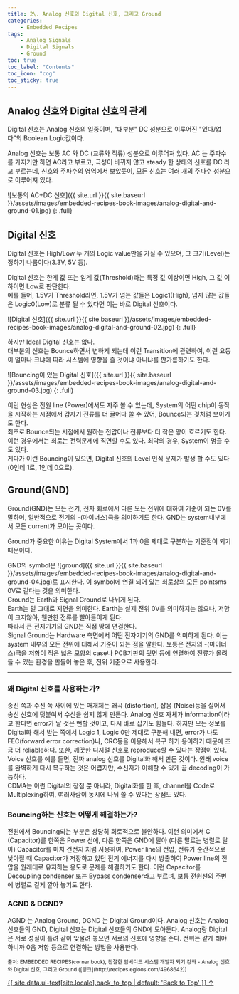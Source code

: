 ```yaml
---
title: 2\. Analog 신호와 Digital 신호, 그리고 Ground
categories:
    - Embedded Recipes
tags:
    - Analog Signals
    - Digital Signals
    - Ground
toc: true 
toc_label: "Contents" 
toc_icon: "cog"
toc_sticky: true
---
```

## Analog 신호와 Digital 신호의 관계  
Digital 신호는 Analog 신호의 일종이며, "대부분" DC 성분으로 이루어진 "있다/없다"의 Boolean Logic값이다.  

Analog 신호는 보통 AC 와 DC (교류와 직류) 성분으로 이루어져 있다. AC 는 주파수를 가지기만 하면 AC라고 부르고, 극성이 바뀌지 않고 steady 한 상태의 신호를 DC 라고 부르는데, 신호와 주파수의 영역에서 보았듯이, 모든 신호는 여러 개의 주파수 성분으로 이루어져 있다.  

![보통의 AC+DC 신호]({{ site.url }}{{ site.baseurl }}/assets/images/embedded-recipes-book-images/analog-digital-and-ground-01.jpg)
{: .full}  

## Digital 신호  
Digital 신호는 High/Low 두 개의 Logic value만을 가질 수 있으며, 그 크기(Level)는 정하기 나름이다(3.3V, 5V 등).  

Digital 신호는 한계 값 또는 임계 값(Threshold)라는 특정 값 이상이면 High, 그 값 이하이면 Low로 판단한다.  
예를 들어, 1.5V가 Threshold라면, 1.5V가 넘는 값들은 Logic1(High), 넘지 않는 값들은 Logic0(Low)로 분류 될 수 있다면 이는 바로 Digital 신호이다.  

![Digital 신호]({{ site.url }}{{ site.baseurl }}/assets/images/embedded-recipes-book-images/analog-digital-and-ground-02.jpg)
{: .full}  

하지만 Ideal Digital 신호는 없다.  
대부분의 신호는 Bounce하면서 변하게 되는데 이런 Transition에 관련하여, 이런 요동이 얼마나 크냐에 따라 시스템에 영향을 줄 것이냐 아니냐를 판가름하기도 한다.  

![Bouncing이 있는 Digital 신호]({{ site.url }}{{ site.baseurl }}/assets/images/embedded-recipes-book-images/analog-digital-and-ground-03.jpg)
{: .full}  

이런 현상은 전원 line (Power)에서도 자주 볼 수 있는데, System의 어떤 chip이 동작을 시작하는 시점에서 갑자기 전류를 더 끌어다 쓸 수 있어, Bounce되는 것처럼 보이기도 한다.  
최초로 Bounce되는 시점에서 원하는 전압이나 전류보다 더 작은 양이 흐르기도 한다. 이런 경우에서는 회로는 전력문제에 직면할 수도 있다. 최악의 경우, System이 멈출 수도 있다.  
게다가 이런 Bouncing이 있으면, Digital 신호의 Level 인식 문제가 발생 할 수도 있다(0인데 1로, 1인데 0으로).  

## Ground(GND)  
Ground(GND)는 모든 전기, 전자 회로에서 다른 모든 전위에 대하여 기준이 되는 0V를 말하며, 일반적으로 전기의 -(마이너스)극을 의미하기도 한다. GND는 system내부에서 모든 current가 모이는 곳이다.  

Ground가 중요한 이유는 Digital System에서 1과 0을 제대로 구분하는 기준점이 되기 때문이다.

GND의 symbol은 ![ground]({{ site.url }}{{ site.baseurl }}/assets/images/embedded-recipes-book-images/analog-digital-and-ground-04.jpg)로 표시한다. 이 symbol에 연결 되어 있는 회로상의 모든 pointsms 0V로 같다는 것을 의미한다.  
Ground는 Earth와 Signal Ground로 나뉘게 된다.  
Earth는 말 그대로 지면을 의미한다. Earth는 실제 전위 0V를 의미하지는 않으나, 저항이 크지않아, 웬만한 전류를 빨아들이게 된다.  
따라서 큰 전지기기의 GND는 직접 땅에 연결한다.  
Signal Ground는 Hardware 측면에서 어떤 전자기기의 GND를 의미하게 된다. 이는 system 내부의 모든 전위에 대해서 기준이 되는 점을 말한다. 보통은 전지의 -(마이너스)극을 저항이 적은 넓은 모양의 case나 PCB기판의 뒷면 등에 연결하여 전류가 몰려들 수 있는 환경을 만들어 놓은 후, 전위 기준으로 사용한다.  

* * *
### 왜 Digital 신호를 사용하는가?  
송신 쪽과 수신 쪽 사이에 있는 매개체는 왜곡 (distortion), 잡음 (Noise)등을 실어서 송신 신호에 덧붙여서 수신을 쉽지 않게 만든다. Analog 신호 자체가 information이라고 한다면 error가 날 것은 뻔할 것이고, 다시 바로 잡기도 힘들다. 하지만 모든 정보를 Digital화 해서 받는 쪽에서 Logic 1, Logic 0만 제대로 구분해 내면, error가 나도 FEC(forward error correction)나, CRC등을 이용해서 복구 하기 용이하기 때문에 조금 더 reliable하다. 또한, 깨끗한 디지털 신호로 reproduce할 수 있다는 장점이 있다.  
Voice 신호를 예를 들면, 진짜 analog 신호를 Digital화 해서 만든 것이다. 원래 voice를 완벽하게 다시 복구하는 것은 어렵지만, 수신자가 이해할 수 있게 끔 decoding이 가능하다.  
CDMA는 이런 Digital의 장점 뿐 아니라, Digital화를 한 후, channel을 Code로 Multiplexing하여, 여러사람이 동시에 나눠 쓸 수 있다는 장점도 있다.  

### Bouncing하는 신호는 어떻게 해결하는가?  
전원에서 Bouncing되는 부분은 상당히 회로적으로 불안하다. 이런 의미에서 C (Capacitor)를 한쪽은 Power 선에, 다른 한쪽은 GND에 달아 (다른 말로는 병렬로 달아) Capacitor를 마치 건전지 처럼 사용하여, Power line의 전압, 전류가 순간적으로 낮아질 때 Capacitor가 저장하고 있던 전기 에너지를 다시 방출하여 Power line의 전압을 원래대로 유지하는 용도로 문제를 해결하기도 한다. 이런 Capacitor를 Decoupling condenser 또는 Bypass condenser라고 부르며, 보통 전원선의 주변에 병렬로 길게 깔아 놓기도 한다.  

### AGND & DGND?
AGND 는 Analog Ground, DGND 는 Digital Ground이다. Analog 신호는 Analog 신호들의 GND, Digital 신호는 Digital 신호들의 GND에 모아둔다. Analog랑 Digital은 서로 성질이 틀려 같이 맞물려 놓으면 서로의 신호에 영향을 준다. 전위는 같게 해야하니까 0옴 저항 등으로 연결하는 방법을 사용한다. 

<sub>
출처: EMBEDDED RECIPES(corner book),  
친절한 임베디드 시스템 개발자 되기 강좌 - Analog 신호와 Digital 신호, 그리고 Ground ([링크](http://recipes.egloos.com/4968642))
</sub>

<a href="#page-title" class="back-to-top">{{ site.data.ui-text[site.locale].back_to_top | default: 'Back to Top' }} &uarr;</a>

